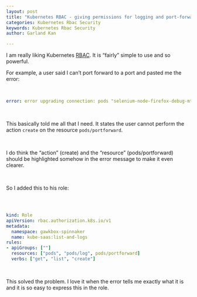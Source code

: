 ```yaml
---
layout: post
title: "Kubernetes RBAC - giving permissions for logging and port-forwarding"
categories: Kubernetes Rbac Security
keywords: Kubernetes Rbac Security
author: Garland Kan

---
```


I am really liking Kubernetes [RBAC][rbac]. It is “fairly” simple to use and so powerful.

For example, a user said I can’t port forward to a port and pasted me the error:

&nbsp;

``` yaml
error: error upgrading connection: pods "selenium-node-firefox-debug-mtw7r" is forbidden: User "john" cannot create pods/portforward in the namespace "app1"
``` 

&nbsp;

This basically told me all that I need. It states the user cannot perform the action `create` on the resource `pods/portforward`.

&nbsp;

I do think the “action” (create) and the “resource” (pods/portforward) should be highlighted somehow in the error message to make it even clearer.

&nbsp;

So I added this to his role:

&nbsp;

``` yaml

kind: Role
apiVersion: rbac.authorization.k8s.io/v1
metadata:
  namespace: gawkbox-spinnaker
  name: kube-saas:list-and-logs
rules:
- apiGroups: [""]
  resources: ["pods", "pods/log", pods/portforward]
  verbs: ["get", "list", "create"]

```

&nbsp;

This solved the problem. I love it when the error tells me exactly what it is and it is so easy to express this in the role.


[rbac]: https://kubernetes.io/docs/reference/access-authn-authz/rbac/